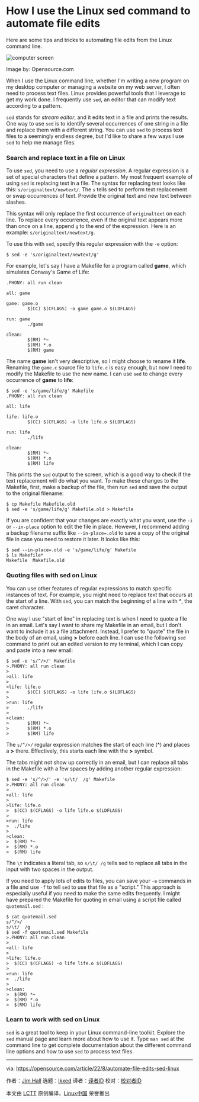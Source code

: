 [#]: subject: "How I use the Linux sed command to automate file edits"
[#]: via: "https://opensource.com/article/22/8/automate-file-edits-sed-linux"
[#]: author: "Jim Hall https://opensource.com/users/jim-hall"
[#]: collector: "lkxed"
[#]: translator: "perfiffer"
[#]: reviewer: " "
[#]: publisher: " "
[#]: url: " "

How I use the Linux sed command to automate file edits
======
Here are some tips and tricks to automating file edits from the Linux command line.

![computer screen][1]

Image by: Opensource.com

When I use the Linux command line, whether I'm writing a new program on my desktop computer or managing a website on my web server, I often need to process text files. Linux provides powerful tools that I leverage to get my work done. I frequently use `sed`, an editor that can modify text according to a pattern.

`sed` stands for *stream editor*, and it edits text in a file and prints the results. One way to use `sed` is to identify several occurrences of one string in a file and replace them with a different string. You can use `sed` to process text files to a seemingly endless degree, but I'd like to share a few ways I use `sed` to help me manage files.

### Search and replace text in a file on Linux

To use `sed`, you need to use a *regular expression*. A regular expression is a set of special characters that define a pattern. My most frequent example of using `sed` is replacing text in a file. The syntax for replacing text looks like this: `s/originaltext/newtext/`. The `s` tells sed to perform text replacement or swap occurrences of text. Provide the original text and new text between slashes.

This syntax will only replace the first occurrence of `originaltext` on each line. To replace every occurrence, even if the original text appears more than once on a line, append `g` to the end of the expression. Here is an example: `s/originaltext/newtext/g`.

To use this with `sed`, specify this regular expression with the `-e` option:

```
$ sed -e 's/originaltext/newtext/g'
```

For example, let's say I have a Makefile for a program called **game**, which simulates Conway's Game of Life:

```
.PHONY: all run clean

all: game

game: game.o
        $(CC) $(CFLAGS) -o game game.o $(LDFLAGS)

run: game
        ./game

clean:
        $(RM) *~
        $(RM) *.o
        $(RM) game
```

The name **game** isn't very descriptive, so I might choose to rename it **life**. Renaming the `game.c` source file to `life.c` is easy enough, but now I need to modify the Makefile to use the new name. I can use `sed` to change every occurrence of **game** to **life**:

```
$ sed -e 's/game/life/g' Makefile
.PHONY: all run clean

all: life

life: life.o
        $(CC) $(CFLAGS) -o life life.o $(LDFLAGS)

run: life
        ./life

clean:
        $(RM) *~
        $(RM) *.o
        $(RM) life
```

This prints the `sed` output to the screen, which is a good way to check if the text replacement will do what you want. To make these changes to the Makefile, first, make a backup of the file, then run `sed` and save the output to the original filename:

```
$ cp Makefile Makefile.old
$ sed -e 's/game/life/g' Makefile.old > Makefile
```

If you are confident that your changes are exactly what you want, use the `-i` or `--in-place` option to edit the file in place. However, I recommend adding a backup filename suffix like `--in-place=.old` to save a copy of the original file in case you need to restore it later. It looks like this:

```
$ sed --in-place=.old -e 's/game/life/g' Makefile
$ ls Makefile*
Makefile  Makefile.old
```

### Quoting files with sed on Linux

You can use other features of regular expressions to match specific instances of text. For example, you might need to replace text that occurs at the start of a line. With `sed`, you can match the beginning of a line with **^**, the caret character.

One way I use "start of line" in replacing text is when I need to quote a file in an email. Let's say I want to share my Makefile in an email, but I don't want to include it as a file attachment. Instead, I prefer to "quote" the file in the body of an email, using **>** before each line. I can use the following `sed` command to print out an edited version to my terminal, which I can copy and paste into a new email:

```
$ sed -e 's/^/>/' Makefile
>.PHONY: all run clean
>
>all: life
>
>life: life.o
>       $(CC) $(CFLAGS) -o life life.o $(LDFLAGS)
>
>run: life
>       ./life
>
>clean:
>       $(RM) *~
>       $(RM) *.o
>       $(RM) life
```

The `s/^/>/` regular expression matches the start of each line (**^**) and places a **>** there. Effectively, this starts each line with the **>** symbol.

The tabs might not show up correctly in an email, but I can replace all tabs in the Makefile with a few spaces by adding another regular expression:

```
$ sed -e 's/^/>/' -e 's/\t/  /g' Makefile
>.PHONY: all run clean
>
>all: life
>
>life: life.o
>  $(CC) $(CFLAGS) -o life life.o $(LDFLAGS)
>
>run: life
>  ./life
>
>clean:
>  $(RM) *~
>  $(RM) *.o
>  $(RM) life
```

The `\t` indicates a literal tab, so `s/\t/ /g` tells sed to replace all tabs in the input with two spaces in the output.

If you need to apply lots of edits to files, you can save your `-e` commands in a file and use `-f` to tell `sed` to use that file as a "script." This approach is especially useful if you need to make the same edits frequently. I might have prepared the Makefile for quoting in email using a script file called `quotemail.sed` :

```
$ cat quotemail.sed
s/^/>/
s/\t/  /g
$ sed -f quotemail.sed Makefile
>.PHONY: all run clean
>
>all: life
>
>life: life.o
>  $(CC) $(CFLAGS) -o life life.o $(LDFLAGS)
>
>run: life
>  ./life
>
>clean:
>  $(RM) *~
>  $(RM) *.o
>  $(RM) life
```

### Learn to work with sed on Linux

`sed` is a great tool to keep in your Linux command-line toolkit. Explore the `sed` manual page and learn more about how to use it. Type `man sed` at the command line to get complete documentation about the different command line options and how to use `sed` to process text files.

--------------------------------------------------------------------------------

via: https://opensource.com/article/22/8/automate-file-edits-sed-linux

作者：[Jim Hall][a]
选题：[lkxed][b]
译者：[译者ID](https://github.com/译者ID)
校对：[校对者ID](https://github.com/校对者ID)

本文由 [LCTT](https://github.com/LCTT/TranslateProject) 原创编译，[Linux中国](https://linux.cn/) 荣誉推出

[a]: https://opensource.com/users/jim-hall
[b]: https://github.com/lkxed
[1]: https://opensource.com/sites/default/files/lead-images/features_solutions_command_data.png
